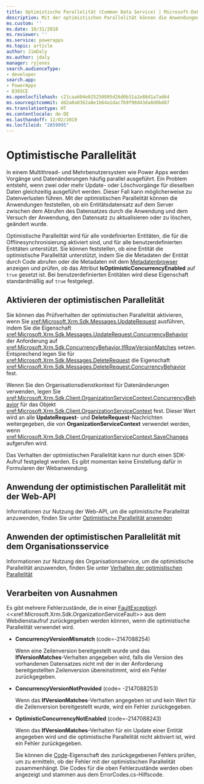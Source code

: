 ```yaml
---
title: Optimistische Parallelität (Common Data Service) | Microsoft-Dokumentation
description: Mit der optimistischen Parallelität können die Anwendungen feststellen, ob ein Entitätsdatensatz auf dem Server zwischen dem Abrufen des Datensatzes durch die Anwendung und dem Versuch der Anwendung, den Datensatz zu aktualisieren oder zu löschen, geändert wurde.
ms.custom: ''
ms.date: 10/31/2018
ms.reviewer: ''
ms.service: powerapps
ms.topic: article
author: JimDaly
ms.author: jdaly
manager: ryjones
search.audienceType:
- developer
search.app:
- PowerApps
- D365CE
ms.openlocfilehash: c21caa604e025250805d26d0b31a2e88d1a7ad64
ms.sourcegitcommit: dd2a8a0362a8e1b64a1dac7b9f98d43da8d0bd87
ms.translationtype: HT
ms.contentlocale: de-DE
ms.lasthandoff: 12/02/2019
ms.locfileid: "2859995"
---
```

# <a name="optimistic-concurrency"></a>Optimistische Parallelität

In einem Multithread- und Mehrbenutzersystem wie Power Apps werden Vorgänge und Datenänderungen häufig parallel ausgeführt. Ein Problem entsteht, wenn zwei oder mehr Update- oder Löschvorgänge für dieselben Daten gleichzeitig ausgeführt werden. Dieser Fall kann möglicherweise zu Datenverlusten führen. Mit der optimistischen Parallelität können die Anwendungen feststellen, ob ein Entitätsdatensatz auf dem Server zwischen dem Abrufen des Datensatzes durch die Anwendung und dem Versuch der Anwendung, den Datensatz zu aktualisieren oder zu löschen, geändert wurde.  
  
 Optimistische Parallelität wird für alle vordefinierten Entitäten, die für die Offlinesynchronisierung aktiviert sind, und für alle benutzerdefinierten Entitäten unterstützt. Sie können feststellen, ob eine Entität die optimistische Parallelität unterstützt, indem Sie die Metadaten der Entität durch Code abrufen oder die Metadaten mit dem [Metadatenbrowser](browse-your-metadata.md) anzeigen und prüfen, ob das Attribut **IsOptimisticConcurrencyEnabled** auf `true` gesetzt ist. Bei benutzerdefinierten Entitäten wird diese Eigenschaft standardmäßig auf `true` festgelegt.  
  
<a name="bkmk_enable"></a>   
## <a name="enable-optimistic-concurrency"></a>Aktivieren der optimistischen Parallelität  
 Sie können das Prüfverhalten der optimistischen Parallelität aktivieren, wenn Sie  <xref:Microsoft.Xrm.Sdk.Messages.UpdateRequest> ausführen, indem Sie die Eigenschaft <xref:Microsoft.Xrm.Sdk.Messages.UpdateRequest.ConcurrencyBehavior> der Anforderung auf <xref:Microsoft.Xrm.Sdk.ConcurrencyBehavior.IfRowVersionMatches> setzen. Entsprechend legen Sie für <xref:Microsoft.Xrm.Sdk.Messages.DeleteRequest> die Eigenschaft <xref:Microsoft.Xrm.Sdk.Messages.DeleteRequest.ConcurrencyBehavior> fest.  
  
 Wennn Sie den Organisationsdienstkontext für Datenänderungen verwenden, legen Sie <xref:Microsoft.Xrm.Sdk.Client.OrganizationServiceContext.ConcurrencyBehavior> für das Objekt <xref:Microsoft.Xrm.Sdk.Client.OrganizationServiceContext> fest. Dieser Wert wird an alle **UpdateRequest**- und **DeleteRequest**-Nachrichten weitergegeben, die von **OrganizationServiceContext** verwendet werden, wenn <xref:Microsoft.Xrm.Sdk.Client.OrganizationServiceContext.SaveChanges> aufgerufen wird.  
  
 Das Verhalten der optimistischen Parallelität kann nur durch einen SDK-Aufruf festgelegt werden. Es gibt momentan keine Einstellung dafür in Formularen der Webanwendung.  
  
## <a name="apply-optimistic-concurrency-using-web-api"></a>Anwendung der optimistischen Parallelität mit der Web-API

Informationen zur Nutzung der Web-API, um die optimistische Parallelität anzuwenden, finden Sie unter [Optimistische Parallelität anwenden](webapi/perform-conditional-operations-using-web-api.md##apply-optimistic-concurrency)


## <a name="apply-optimistic-concurrency-using-organization-service"></a>Anwenden der optimistischen Parallelität mit dem Organisationsservice

Informationen zur Nutzung des Organisationsservice, um die optimistische Parallelität anzuwenden, finden Sie unter [Verhalten der optimistischen Parallelität](org-service/entity-operations-update-delete.md##optimistic-concurrency-behavior)
  
<a name="bkmk_handle"></a>   
## <a name="handle-exceptions"></a>Verarbeiten von Ausnahmen  
 Es gibt mehrere Fehlerzustände, die in einer [FaultException](https://msdn.microsoft.com/library/ms576199\(v=vs.110\).aspx)\<<xref:Microsoft.Xrm.Sdk.OrganizationServiceFault>> aus dem Webdienstaufruf zurückgegeben werden können, wenn die optimistische Parallelität verwendet wird.  
  
- **ConcurrencyVersionMismatch** (code=-2147088254)  
  
     Wenn eine Zeilenversion bereitgestellt wurde und das **IfVersionMatches**-Verhalten angegeben wird, falls die Version des vorhandenen Datensatzes nicht mit der in der Anforderung bereitgestellten Zeilenversion übereinstimmt, wird ein Fehler zurückgegeben.  
  
- **ConcurrencyVersionNotProvided** (code= -2147088253)  
  
     Wenn das **IfVersionMatches**-Verhalten angegeben ist und kein Wert für die Zeilenversion bereitgestellt wurde, wird ein Fehler zurückgegeben.  
  
- **OptimisticConcurrencyNotEnabled** (code=-2147088243)  
  
     Wenn das **IfVersionMatches**-Verhalten für ein Update einer Entität angegeben wird und die optimistische Parallelität nicht aktiviert ist, wird ein Fehler zurückgegeben.  
  
  Sie können die [Code](https://msdn.microsoft.com/library/system.servicemodel.faultexception.code\(v=vs.110\).aspx)-Eigenschaft des zurückgegebenen Fehlers prüfen, um zu ermitteln, ob der Fehler mit der optimistischen Parallelität zusammenhängt. Die Codes für die oben Fehlerzustände werden oben angezeigt und stammen aus dem ErrorCodes.cs-Hilfscode.  
  
